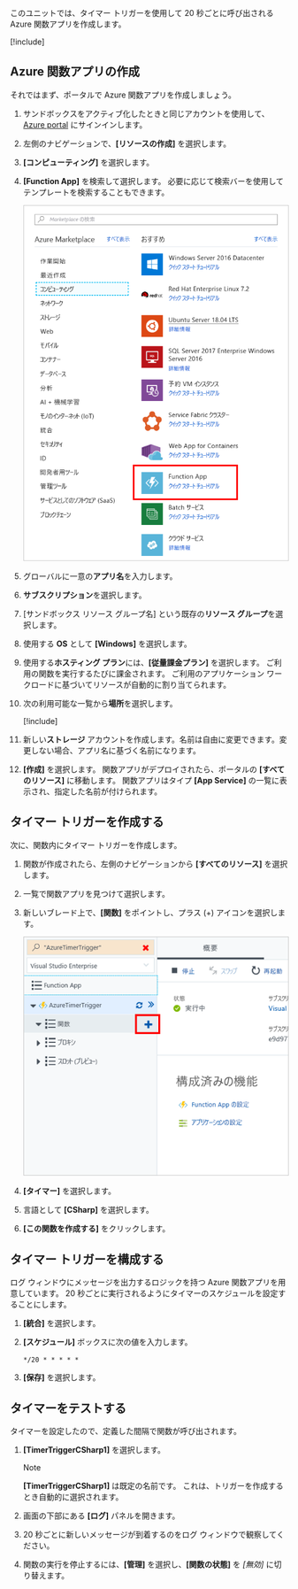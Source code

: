 このユニットでは、タイマー トリガーを使用して 20 秒ごとに呼び出される Azure 関数アプリを作成します。

[!include[](../../../includes/azure-sandbox-activate.md)]

## <a name="create-an-azure-function-app"></a>Azure 関数アプリの作成

それではまず、ポータルで Azure 関数アプリを作成しましょう。

1. サンドボックスをアクティブ化したときと同じアカウントを使用して、[Azure portal](https://portal.azure.com/learn.docs.microsoft.com?azure-portal=true) にサインインします。

1. 左側のナビゲーションで、**[リソースの作成]** を選択します。

1. **[コンピューティング]** を選択します。

1. **[Function App]** を検索して選択します。 必要に応じて検索バーを使用してテンプレートを検索することもできます。

    ![Azure portal のスクリーンショット。[リソースの作成] ブレードで Function App が強調表示されています。](../media/4-click-function-app.png)

1. グローバルに一意の**アプリ名**を入力します。

1. **サブスクリプション**を選択します。

1. <rgn>[サンドボックス リソース グループ名]</rgn> という既存の**リソース グループ**を選択します。

1. 使用する **OS** として **[Windows]** を選択します。

1. 使用する**ホスティング プラン**には、**[従量課金プラン]** を選択します。 ご利用の関数を実行するたびに課金されます。 ご利用のアプリケーション ワークロードに基づいてリソースが自動的に割り当てられます。

1. 次の利用可能な一覧から**場所**を選択します。

    [!include[](../../../includes/azure-sandbox-regions-first-mention-note-friendly.md)]

1. 新しい**ストレージ** アカウントを作成します。名前は自由に変更できます。変更しない場合、アプリ名に基づく名前になります。

1. **[作成]** を選択します。 関数アプリがデプロイされたら、ポータルの **[すべてのリソース]** に移動します。 関数アプリはタイプ **[App Service]** の一覧に表示され、指定した名前が付けられます。

## <a name="create-a-timer-trigger"></a>タイマー トリガーを作成する

次に、関数内にタイマー トリガーを作成します。

1. 関数が作成されたら、左側のナビゲーションから **[すべてのリソース]** を選択します。

1. 一覧で関数アプリを見つけて選択します。

1. 新しいブレード上で、**[関数]** をポイントし、プラス (+) アイコンを選択します。

    ![Azure portal のスクリーンショット。[関数アプリ] ブレードで [関数] サブメニューの追加 (+) ボタンが強調表示されています。](../media/4-hover-function.png)

1. **[タイマー]** を選択します。

1. 言語として **[CSharp]** を選択します。

1. **[この関数を作成する]** をクリックします。

## <a name="configure-the-timer-trigger"></a>タイマー トリガーを構成する

ログ ウィンドウにメッセージを出力するロジックを持つ Azure 関数アプリを用意しています。 20 秒ごとに実行されるようにタイマーのスケジュールを設定することにします。

1. **[統合]** を選択します。

1. **[スケジュール]** ボックスに次の値を入力します。

    ```log
    */20 * * * * *
    ```

1. **[保存]** を選択します。

## <a name="test-the-timer"></a>タイマーをテストする

タイマーを設定したので、定義した間隔で関数が呼び出されます。

1. **[TimerTriggerCSharp1]** を選択します。

    > [!NOTE]
    > **[TimerTriggerCSharp1]** は既定の名前です。 これは、トリガーを作成するとき自動的に選択されます。

1. 画面の下部にある **[ログ]** パネルを開きます。

1. 20 秒ごとに新しいメッセージが到着するのをログ ウィンドウで観察してください。

1. 関数の実行を停止するには、**[管理]** を選択し、**[関数の状態]** を *[無効]* に切り替えます。

